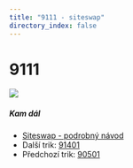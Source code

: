 ```yaml
---
title: "9111 - siteswap"
directory_index: false
---
```


# 9111

![](/animace/siteswap/9111.gif)

##### Kam dál

- [Siteswap - podrobný návod](/siteswap.html "Podrobné vysvětlení siteswapů..")
- Další trik: [91401](91401.html "Siteswap 91401")
- Předchozí trik: [90501](90501.html "Siteswap 90501")

